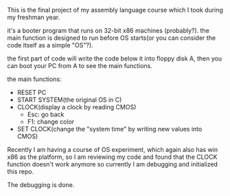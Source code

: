 This is the final project of my assembly language course which I took during my freshman year.

it's a booter program that runs on 32-bit x86 machines (probably?). the main function is designed to run before OS starts(or you can consider the code itself as a simple "OS"?). 

the first part of code will write the code below it into floppy disk A, then you can boot your PC from A to see the main functions. 

the main functions:
- RESET PC
- START SYSTEM(the original OS in C)
- CLOCK(display a clock by reading CMOS)
  - Esc: go back
  - F1: change color
- SET CLOCK(change the "system time" by writing new values into CMOS)

Recently I am having a course of OS experiment, which again also has win x86 as the platform, so I am reviewing my code and found that the CLOCK function doesn't work anymore so currently I am debugging and initialized this repo.

The debugging is done.
